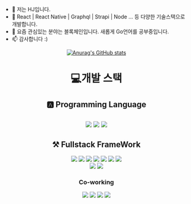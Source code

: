 
- 👋 저는 HJ입니다.
- 👀 React | React Native | Graphql | Strapi | Node ... 등 다양한 기술스택으로 개발합니다. 
- 🌱 요즘 관심있는 분야는 블록체인입니다. 새롭게 Go언어를 공부중입니다. 
- 📫 감사합니다 :)

<div align="center">

[![Anurag's GitHub stats](https://github-readme-stats.vercel.app/api?username=hojunin)](https://github.com/anuraghazra/github-readme-stats)



<h1>💻개발 스택</h1>

<h2>🅰️ Programming Language<h2>
<div>
  <img src="https://img.shields.io/badge/JavaScript-F7DF1E?style=flat-square&logo=JavaScript&logoColor=black"/>
  <img src="https://img.shields.io/badge/TypeScript-3178C6?style=flat-square&logo=TypeScript&logoColor=black"/>
  <img src="https://img.shields.io/badge/Go-00ADD8?style=flat-square&logo=Go&logoColor=black"/>
</div>

  <h2>⚒ Fullstack FrameWork</h2>
<div>
  <img src="https://img.shields.io/badge/React-61DAFB?style=flat-square&logo=React&logoColor=black"/>
  <img src="https://img.shields.io/badge/Expo-000020?style=flat-square&logo=Expo&logoColor=black"/>
  <img src="https://img.shields.io/badge/Node.js-339933?style=flat-square&logo=Node.js&logoColor=black"/>
  <img src="https://img.shields.io/badge/Express-000000?style=flat-square&logo=Express&logoColor=black"/>
  <img src="https://img.shields.io/badge/Strapi-2F2E8B?style=flat-square&logo=Strapi&logoColor=black"/>
  <img src="https://img.shields.io/badge/GraphQL-E10098?style=flat-square&logo=GraqphQL&logoColor=black"/>
  <img src="https://img.shields.io/badge/Apollo Graphql-311C87?style=flat-square&logo=Apollo Graphql&logoColor=black"/>
</div>
  <div>
    <img src="https://img.shields.io/badge/PostgreSQL-4169E1?style=flat-square&logo=PostgreSQL&logoColor=black"/>
    <img src="https://img.shields.io/badge/#MongoDB-47A248?style=flat-square&logo=MongoDB&logoColor=black"/>
  </div>
  
<h3>Co-working</h3>
<div>
    <img src="https://img.shields.io/badge/Notion-000000?style=flat-square&logo=Notion&logoColor=white"/>
    <img src="https://img.shields.io/badge/Slack-4A154B?style=flat-square&logo=Slack&logoColor=black"/>
    <img src="https://img.shields.io/badge/Figma-F24E1E?style=flat-square&logo=Figma&logoColor=black"/>
    <img src="https://img.shields.io/badge/Jira-0052CC?style=flat-square&logo=Jira&logoColor=black"/>
  
  </div>

</div>
